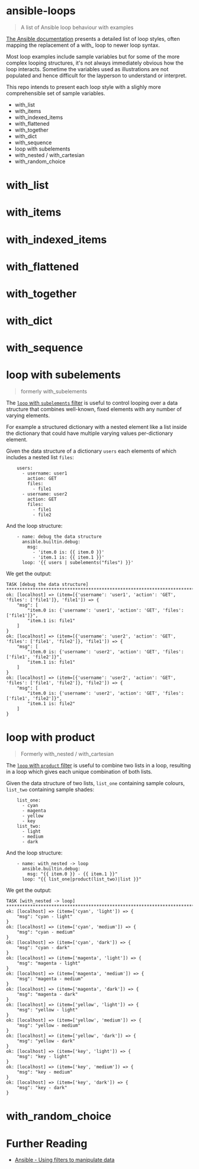 # ansible-loops
> A list of Ansible loop behaviour with examples

[The Ansible documentation](https://docs.ansible.com/ansible/latest/playbook_guide/playbooks_loops.html#migrating-from-with-x-to-loop) presents a detailed list of loop styles, often mapping the replacement of a with_<something> loop to newer loop syntax.

Most loop examples include sample variables but for some of the more complex looping structures, it's not always immediately obvious how the loop interacts. Sometime the variables used as illustrations are not populated and hence difficult for the layperson to understand or interpret.

This repo intends to present each loop style with a slighly more comprehensible set of sample variables.

- with_list
- with_items
- with_indexed_items
- with_flattened
- with_together
- with_dict
- with_sequence
- loop with subelements
- with_nested / with_cartesian
- with_random_choice


# with_list
# with_items
# with_indexed_items
# with_flattened
# with_together
# with_dict
# with_sequence
# loop with subelements
> formerly with_subelements

The [`loop` with `subelements` filter](https://docs.ansible.com/ansible/latest/playbook_guide/playbooks_loops.html#with-subelements) is useful to control looping over a data structure that combines well-known, fixed elements with any number of varying elements.

For example a structured dictionary with a nested element like a list inside the dictionary that could have multiple varying values per-dictionary element.

Given the data structure of a dictionary `users` each elements of which includes a nested list `files`:
```
    users:
      - username: user1
        action: GET
        files:
          - file1
      - username: user2
        action: GET
        files:
          - file1
          - file2
```
And the loop structure:
```
    - name: debug the data structure
      ansible.builtin.debug:
        msg:
          - 'item.0 is: {{ item.0 }}'
          - 'item.1 is: {{ item.1 }}'
      loop: '{{ users | subelements("files") }}'
```
We get the output:
```
TASK [debug the data structure] ******************************************************************************************************************************
ok: [localhost] => (item=[{'username': 'user1', 'action': 'GET', 'files': ['file1']}, 'file1']) => {
    "msg": [
        "item.0 is: {'username': 'user1', 'action': 'GET', 'files': ['file1']}",
        "item.1 is: file1"
    ]
}
ok: [localhost] => (item=[{'username': 'user2', 'action': 'GET', 'files': ['file1', 'file2']}, 'file1']) => {
    "msg": [
        "item.0 is: {'username': 'user2', 'action': 'GET', 'files': ['file1', 'file2']}",
        "item.1 is: file1"
    ]
}
ok: [localhost] => (item=[{'username': 'user2', 'action': 'GET', 'files': ['file1', 'file2']}, 'file2']) => {
    "msg": [
        "item.0 is: {'username': 'user2', 'action': 'GET', 'files': ['file1', 'file2']}",
        "item.1 is: file2"
    ]
}
```
# loop with product
> Formerly with_nested / with_cartesian

The [`loop` with `product` filter](https://docs.ansible.com/ansible/latest/playbook_guide/playbooks_loops.html#with-nested-with-cartesian) is useful to combine two lists in a loop, resulting in a loop which gives each unique combination of both lists.

Given the data structure of two lists, `list_one` containing sample colours, `list_two` containing sample shades:
```
    list_one:
      - cyan
      - magenta
      - yellow
      - key
    list_two:
      - light
      - medium
      - dark

```
And the loop structure:
```
    - name: with_nested -> loop
      ansible.builtin.debug:
        msg: "{{ item.0 }} - {{ item.1 }}"
      loop: "{{ list_one|product(list_two)|list }}"
```
We get the output:
```
TASK [with_nested -> loop] ***********************************************************************************************************************************
ok: [localhost] => (item=['cyan', 'light']) => {
    "msg": "cyan - light"
}
ok: [localhost] => (item=['cyan', 'medium']) => {
    "msg": "cyan - medium"
}
ok: [localhost] => (item=['cyan', 'dark']) => {
    "msg": "cyan - dark"
}
ok: [localhost] => (item=['magenta', 'light']) => {
    "msg": "magenta - light"
}
ok: [localhost] => (item=['magenta', 'medium']) => {
    "msg": "magenta - medium"
}
ok: [localhost] => (item=['magenta', 'dark']) => {
    "msg": "magenta - dark"
}
ok: [localhost] => (item=['yellow', 'light']) => {
    "msg": "yellow - light"
}
ok: [localhost] => (item=['yellow', 'medium']) => {
    "msg": "yellow - medium"
}
ok: [localhost] => (item=['yellow', 'dark']) => {
    "msg": "yellow - dark"
}
ok: [localhost] => (item=['key', 'light']) => {
    "msg": "key - light"
}
ok: [localhost] => (item=['key', 'medium']) => {
    "msg": "key - medium"
}
ok: [localhost] => (item=['key', 'dark']) => {
    "msg": "key - dark"
}
```

# with_random_choice

# Further Reading
- [Ansible - Using filters to manipulate data](https://docs.ansible.com/ansible/latest/playbook_guide/playbooks_loops.html#with-nested-with-cartesian)